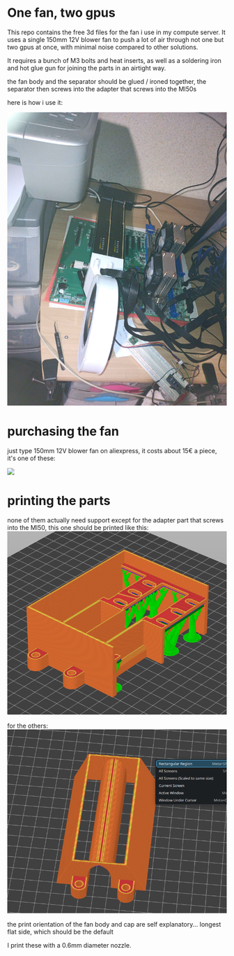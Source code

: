 # One fan, two gpus

This repo contains the free 3d files for the fan i use in my compute server. It uses a single 150mm 12V blower fan to push a lot of air through not one but two gpus at once, with minimal noise compared to other solutions.

It requires a bunch of M3 bolts and heat inserts, as well as a soldering iron and hot glue gun for joining the parts in an airtight way.

the fan body and the separator should be glued / ironed together, the separator then screws into the adapter that screws into the MI50s

here is how i use it:

![](./images/a3.jpg)

# purchasing the fan
just type 150mm 12V blower fan on aliexpress, it costs about 15€ a piece, it's one of these:

![](https://external-content.duckduckgo.com/iu/?u=https%3A%2F%2Fae01.alicdn.com%2Fkf%2FS1688dceceb1847bb93586dffd1dcae69M.jpg&f=1&nofb=1&ipt=5b091b7a021556e813d1a4bf8fcdd314597e0d7b4f00bc38f97e1f41478dbb73)

# printing the parts

none of them actually need support except for the adapter part that screws into the MI50, this one should be printed like this:
![](./images/a1.png)

for the others:
![](./images/a2.png)

the print orientation of the fan body and cap are self explanatory... longest flat side, which should be the default

I print these with a 0.6mm diameter nozzle.